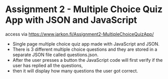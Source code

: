  # Assignment 2 - Multiple Choice Quiz App with JSON and JavaScript <br>
 access via https://www.jarkon.fi/Assignment2-MultipleChoiceQuizApp/
 
- Single page multiple choice quiz app made with JavaScript and JSON. 
- There is 3 different multiple choice questions and they are stored in a separate JSON file called questions.json. 
- After the user presses a button the JavaScript code will first verify if the user has replied all the questions, 
- then it will display how many questions the user got correct.
